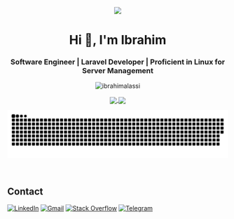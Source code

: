 <p align="center" ><img  src = "https://github.com/7oSkaaa/7oSkaaa/blob/main/Images/about_me.gif?raw=true" width = 100px></p>
<h1 align="center">Hi 👋, I'm Ibrahim</h1>
<h3 align="center">Software Engineer | Laravel Developer | Proficient in Linux for Server Management</h3>
<p align="center"> <img src="https://komarev.com/ghpvc/?username=ibrahimalassi&label=Profile%20views&color=0e75b6&style=flat" alt="ibrahimalassi" /> </p>


<section align="center">
  <a align="center" href="https://github.com/anuraghazra/github-readme-stats">
    <picture>
      <source
        media="(prefers-color-scheme: dark)"
        srcset="https://github-readme-stats.vercel.app/api/top-langs/?username=ibrahimAlAssi&hide=java&layout=compact&theme=github_dark_dimmed"
      />
      <source
        media="(prefers-color-scheme: light)"
        srcset="https://github-readme-stats.vercel.app/api/top-langs/?username=ibrahimAlAssi&hide=java&layout=compact"
      />
      <img align="center" height=150 src="https://github-readme-stats.vercel.app/api/top-langs/?username=ibrahimAlAssi&hide=java&layout=compact&theme=github_dark_dimmed" />
    </picture>
  </a>
  <a align="center" href="https://github.com/anuraghazra/github-readme-stats">
    <picture>
      <source
        media="(prefers-color-scheme: dark)"
        srcset="https://github-readme-stats.vercel.app/api?username=ibrahimAlAssi&show_icons=true&theme=github_dark_dimmed"
      />
      <source
        media="(prefers-color-scheme: light)"
        srcset="https://github-readme-stats.vercel.app/api?username=ibrahimAlAssi&show_icons=true&"
      />
      <img align="center" height=150 src="https://github-readme-stats.vercel.app/api?username=ibrahimAlAssi&show_icons=true&theme=github_dark_dimmed" />
    </picture>
  </a>
</section>

![snake gif](https://github.com/ibrahimAlAssi/ibrahimAlAssi/blob/output/snake.svg)


<br>

## Contact
[![LinkedIn](https://img.shields.io/badge/linkedin-%230077B5.svg?style=for-the-badge&logo=linkedin&logoColor=white)](https://www.linkedin.com/in/ibrahimAlAssi)
[![Gmail](https://img.shields.io/badge/Gmail-D14836?style=for-the-badge&logo=gmail&logoColor=white)](mailto:ibrahimAlAssi8@gmail.com)
[![Stack Overflow](https://img.shields.io/badge/-Stackoverflow-FE7A16?style=for-the-badge&logo=stack-overflow&logoColor=white)](https://stackoverflow.com/users/22582019/ibrahim-al-assi)
[![Telegram](https://img.shields.io/badge/Telegram-2CA5E0?style=for-the-badge&logo=telegram&logoColor=white)](https://t.me/Ibrahim_Al_Assi)
